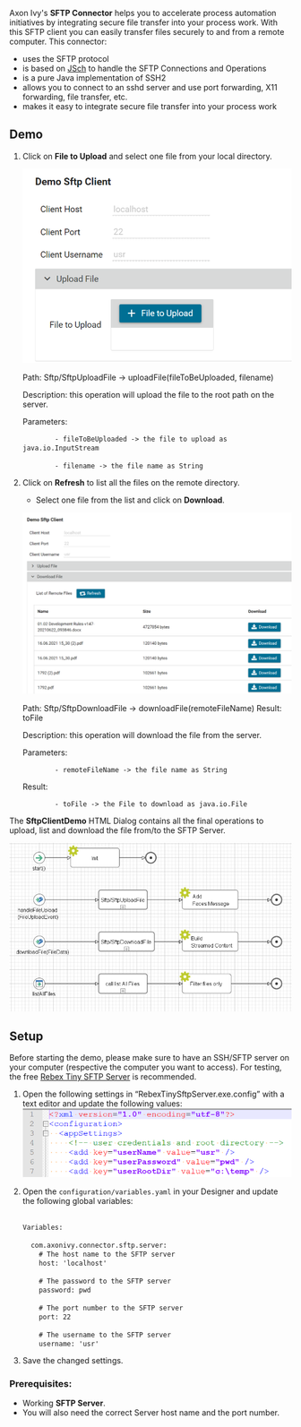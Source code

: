 Axon Ivy's **SFTP Connector** helps you to accelerate process automation initiatives by integrating secure file transfer into your process work. With this SFTP client you can easily transfer files securely to and from a remote computer. This connector:

* uses the SFTP protocol
* is based on [JSch](http://www.jcraft.com/jsch/) to handle the SFTP Connections and Operations
* is a pure Java implementation of SSH2
* allows you to connect to an sshd server and use port forwarding, X11 forwarding, file transfer, etc.
* makes it easy to integrate secure file transfer into your process work


## Demo

1. Click on **File to Upload** and select one file from your local directory.

   ![Upload-File](images/Upload-File.png)

   Path: Sftp/SftpUploadFile -> uploadFile(fileToBeUploaded, filename)

   Description: this operation will upload the file to the root path on the server.

   Parameters: 

               - fileToBeUploaded -> the file to upload as java.io.InputStream

               - filename -> the file name as String


2. Click on **Refresh** to list all the files on the remote directory.

   - Select one file from the list and click on **Download**.

   ![Download-File](images/Download-File.png)

   Path: Sftp/SftpDownloadFile -> downloadFile(remoteFileName) Result: toFile

   Description: this operation will download the file from the server.

   Parameters: 

               - remoteFileName -> the file name as String

   Result: 

               - toFile -> the File to download as java.io.File

The **SftpClientDemo** HTML Dialog contains all the final operations to upload, list and download the file from/to the SFTP Server.

   ![SftpClientDemo](images/SftpClientDemo.png)

## Setup

Before starting the demo, please make sure to have an SSH/SFTP server on your computer (respective the computer you want to access). For testing, the free
 [Rebex Tiny SFTP Server](https://www.rebex.net/tiny-sftp-server/) is recommended.
1. Open the following settings in “RebexTinySftpServer.exe.config” with a text editor and update the following values:
   ![RebexTinySftpServer.exe.config](images/RebexTinySftpServer.exe.config.png)

2. Open the `configuration/variables.yaml` in your Designer and update the following global variables:

   ```
   
   Variables:

     com.axonivy.connector.sftp.server:
       # The host name to the SFTP server
       host: 'localhost'

       # The password to the SFTP server
       password: pwd

       # The port number to the SFTP server
       port: 22

       # The username to the SFTP server
       username: 'usr'

   ```

4. Save the changed settings.


### Prerequisites:

* Working **SFTP Server**.
* You will also need the correct Server host name and the port number.

